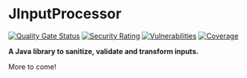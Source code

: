 # JInputProcessor

[![Quality Gate Status](https://sonarcloud.io/api/project_badges/measure?project=jinputprocessor_jinputprocessor&metric=alert_status&token=42442b67d269c6a17b4578ba2d87731c92b8922a)](https://sonarcloud.io/summary/new_code?id=jinputprocessor_jinputprocessor)
[![Security Rating](https://sonarcloud.io/api/project_badges/measure?project=jinputprocessor_jinputprocessor&metric=security_rating&token=42442b67d269c6a17b4578ba2d87731c92b8922a)](https://sonarcloud.io/summary/new_code?id=jinputprocessor_jinputprocessor)
[![Vulnerabilities](https://sonarcloud.io/api/project_badges/measure?project=jinputprocessor_jinputprocessor&metric=vulnerabilities&token=42442b67d269c6a17b4578ba2d87731c92b8922a)](https://sonarcloud.io/summary/new_code?id=jinputprocessor_jinputprocessor)
[![Coverage](https://sonarcloud.io/api/project_badges/measure?project=jinputprocessor_jinputprocessor&metric=coverage&token=42442b67d269c6a17b4578ba2d87731c92b8922a)](https://sonarcloud.io/summary/new_code?id=jinputprocessor_jinputprocessor)

**A Java library to sanitize, validate and transform inputs.**

More to come!